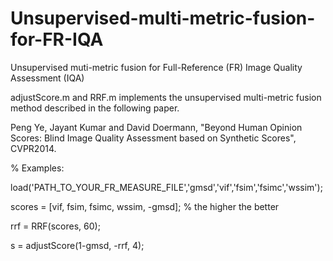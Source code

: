 Unsupervised-multi-metric-fusion-for-FR-IQA
===========================================

Unsupervised muti-metric fusion for Full-Reference (FR) Image Quality Assessment (IQA)

adjustScore.m and RRF.m implements the unsupervised multi-metric fusion method described in the following paper. 

Peng Ye, Jayant Kumar and David Doermann, "Beyond Human Opinion Scores: Blind Image Quality Assessment based on Synthetic Scores", CVPR2014.


% Examples:

load('PATH_TO_YOUR_FR_MEASURE_FILE','gmsd','vif','fsim','fsimc','wssim');

scores = [vif, fsim, fsimc, wssim, -gmsd]; % the higher the better

rrf = RRF(scores, 60);

s = adjustScore(1-gmsd, -rrf, 4);
